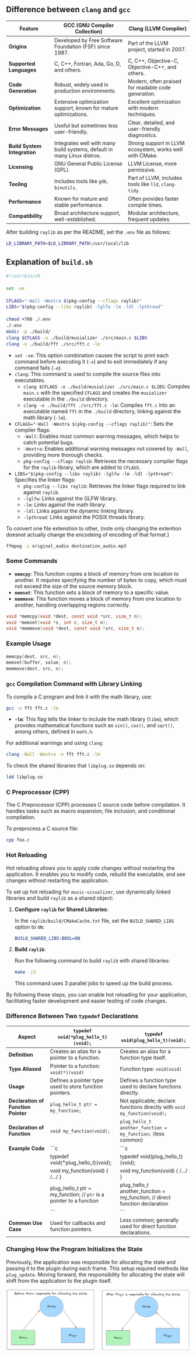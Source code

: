 ## Difference between `clang` and `gcc`

| Feature                    | GCC (GNU Compiler Collection)                               | Clang (LLVM Compiler)                                   |
|----------------------------|-------------------------------------------------------------|----------------------------------------------------------|
| **Origins**                | Developed by Free Software Foundation (FSF) since 1987.    | Part of the LLVM project, started in 2007.              |
| **Supported Languages**    | C, C++, Fortran, Ada, Go, D, and others.                    | C, C++, Objective-C, Objective-C++, and others.         |
| **Code Generation**        | Robust, widely used in production environments.             | Modern, often praised for readable code generation.     |
| **Optimization**           | Extensive optimization support, known for mature optimizations. | Excellent optimization with modern techniques.          |
| **Error Messages**         | Useful but sometimes less user-friendly.                    | Clear, detailed, and user-friendly diagnostics.          |
| **Build System Integration** | Integrates well with many build systems, default in many Linux distros. | Strong support in LLVM ecosystem, works well with CMake. |
| **Licensing**              | GNU General Public License (GPL).                            | LLVM License, more permissive.                           |
| **Tooling**                | Includes tools like `gdb`, `binutils`.                      | Part of LLVM, includes tools like `lld`, `clang-tidy`.  |
| **Performance**            | Known for mature and stable performance.                     | Often provides faster compile times.                    |
| **Compatibility**          | Broad architecture support, well-established.               | Modular architecture, frequent updates.                 |

After building `raylib` as per the README, set the `.env` file as follows:

```bash
LD_LIBRARY_PATH=$LD_LIBRARY_PATH:/usr/local/lib
```

## Explanation of `build.sh`

```bash
#!/usr/bin/sh

set -xe

CFLAGS="-Wall -Wextra $(pkg-config --cflags raylib)"
LIBS="$(pkg-config --libs raylib) -lglfw -lm -ldl -lpthread"

chmod +700 ./.env
./.env
mkdir -p ./build/
clang $CFLAGS -o ./build/musializer ./src/main.c $LIBS
clang -o ./build/fft ./src/fft.c -lm
```

- `set -xe`: This option combination causes the script to print each command before executing it (`-x`) and to exit immediately if any command fails (`-e`).
- `clang`: This command is used to compile the source files into executables.
  - `clang $CFLAGS -o ./build/musializer ./src/main.c $LIBS`: Compiles `main.c` with the specified `CFLAGS` and creates the `musializer` executable in the `./build` directory.
  - `clang -o ./build/fft ./src/fft.c -lm`: Compiles `fft.c` into an executable named `fft` in the `./build` directory, linking against the math library (`-lm`).
- `CFLAGS="-Wall -Wextra $(pkg-config --cflags raylib)"`: Sets the compiler flags:
  - `-Wall`: Enables most common warning messages, which helps to catch potential bugs.
  - `-Wextra`: Enables additional warning messages not covered by `-Wall`, providing more thorough checks.
  - `pkg-config --cflags raylib`: Retrieves the necessary compiler flags for the `raylib` library, which are added to `CFLAGS`.
- `LIBS="$(pkg-config --libs raylib) -lglfw -lm -ldl -lpthread"`: Specifies the linker flags:
  - `pkg-config --libs raylib`: Retrieves the linker flags required to link against `raylib`.
  - `-lglfw`: Links against the GLFW library.
  - `-lm`: Links against the math library.
  - `-ldl`: Links against the dynamic linking library.
  - `-lpthread`: Links against the POSIX threads library.

To convert one file extenstion to other, (note only changing the extention doesnot actually change the encodeing of encoding of that format.)
```bash
ffmpeg -i original_audio destination_audio.mp3
```

### Some Commands

- **`memcpy`**: This function copies a block of memory from one location to another. It requires specifying the number of bytes to copy, which must not exceed the size of the source memory block.
- **`memset`**: This function sets a block of memory to a specific value.
- **`memmove`**: This function moves a block of memory from one location to another, handling overlapping regions correctly.

```c
void *memcpy(void *dest, const void *src, size_t n);
void *memset(void *s, int c, size_t n);
void *memmove(void *dest, const void *src, size_t n);
```

### Example Usage

```c
memcpy(dest, src, n);
memset(buffer, value, n);
memmove(dest, src, n);
```

### `gcc` Compilation Command with Library Linking

To compile a C program and link it with the math library, use:

```bash
gcc -o fft fft.c -lm
```
- **`-lm`**: This flag tells the linker to include the math library (`libm`), which provides mathematical functions such as `sin()`, `cos()`, and `sqrt()`, among others, defined in `math.h`.

For additional warnings and using `clang`:

```bash
clang -Wall -Wextra -o fft fft.c -lm
```

To check the shared libraries that `libplug.so` depends on:

```bash
ldd libplug.so
```

### C Preprocessor (CPP)

The C Preprocessor (CPP) processes C source code before compilation. It handles tasks such as macro expansion, file inclusion, and conditional compilation.

To preprocess a C source file:

```bash
cpp foo.c
```

### Hot Reloading

Hot reloading allows you to apply code changes without restarting the application. It enables you to modify code, rebuild the executable, and see changes without restarting the application.

To set up hot reloading for `music-visualizer`, use dynamically linked libraries and build `raylib` as a shared object:

1. **Configure `raylib` for Shared Libraries**:

   In the `raylib/build/CMakeCache.txt` file, set the `BUILD_SHARED_LIBS` option to `ON`:

   ```cmake
   BUILD_SHARED_LIBS:BOOL=ON
   ```

2. **Build `raylib`**:

   Run the following command to build `raylib` with shared libraries:

   ```bash
   make -j3
   ```

   This command uses 3 parallel jobs to speed up the build process.

By following these steps, you can enable hot reloading for your application, facilitating faster development and easier testing of code changes.

### Difference Between Two `typedef` Declarations

| Aspect                               | `typedef void(*plug_hello_t)(void);`                  | `typedef void(plug_hello_t)(void);`                     |
|--------------------------------------|--------------------------------------------------------|----------------------------------------------------------|
| **Definition**                       | Creates an alias for a pointer to a function.         | Creates an alias for a function type itself.            |
| **Type Aliased**                     | Pointer to a function: `void(*)(void)`                | Function type: `void(void)`                             |
| **Usage**                            | Defines a pointer type used to store function pointers. | Defines a function type used to declare functions directly. |
| **Declaration of Function Pointer**  | `plug_hello_t ptr = my_function;`                      | Not applicable; declare functions directly with `void my_function(void);` |
| **Declaration of Function**          | `void my_function(void);`                              | `plug_hello_t another_function = my_function;` (less common) |
| **Example Code**                     | ```c                                                    | ```c                                                     |
|                                      | typedef void(*plug_hello_t)(void);                     | typedef void(plug_hello_t)(void);                        |
|                                      | void my_function(void) { /*...*/ }                     | void my_function(void) { /*...*/ }                       |
|                                      | plug_hello_t ptr = my_function; // `ptr` is a pointer to a function | plug_hello_t another_function = my_function; // direct function declaration |
|                                      | ```                                                    | ```                                                     |
| **Common Use Case**                  | Used for callbacks and function pointers.              | Less common; generally used for direct function declarations. |

### Changing How the Program Initializes the State

Previously, the application was responsible for allocating the state and passing it to the plugin during each frame. This setup required methods like `plug_update`. Moving forward, the responsibility for allocating the state will shift from the application to the plugin itself.

![Changing the Allocation of State from `main.c` to Plugin](images/change_state_diagram.png)
